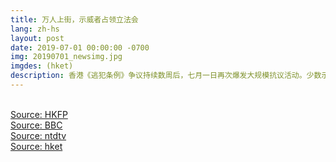 ```yaml
---
title: 万人上街，示威者占领立法会
lang: zh-hs
layout: post
date: 2019-07-01 00:00:00 -0700
img: 20190701_newsimg.jpg
imgdes: (hket)
description: 香港《逃犯条例》争议持续数周后，七月一日再次爆发大规模抗议活动。少数示威者当地时间下午冲击立法会，破坏玻璃幕墙后闯入大楼，示威者晚上近9点完全占据立法会，破坏一些设施，并挂起殖民时期的旗帜。
---
```


<br>[Source: HKFP](https://www.hongkongfp.com/2019/07/01/breaking-organisers-say-550000-attend-annual-july-1-democracy-march-amid-clashes-rear-legislature/)
<br>[Source: BBC](https://www.bbc.com/zhongwen/trad/chinese-news-48823552)
<br>[Source: ntdtv](https://www.ntdtv.com/b5/2019/07/01/a102612933.html)
<br>[Source: hket](https://topick.hket.com/article/2388895/%E3%80%90%E5%8F%8D%E9%80%81%E4%B8%AD%E3%80%91%E4%B8%83%E4%B8%80%E9%81%8A%E8%A1%8C%E9%AB%98%E9%99%A2%E5%A4%96%E7%8F%BE%E7%AB%8B%E5%A0%B4%E5%88%86%E6%B0%B4%E5%B6%BA%E3%80%80%E5%8F%83%E8%88%87%E8%80%85%EF%BC%9A%E5%92%8C%E7%90%86%E9%9D%9E%E5%8B%87%E6%AD%A6%E6%B4%BE%E7%9B%AE%E6%A8%99%E7%9B%B8%E5%90%8C)
